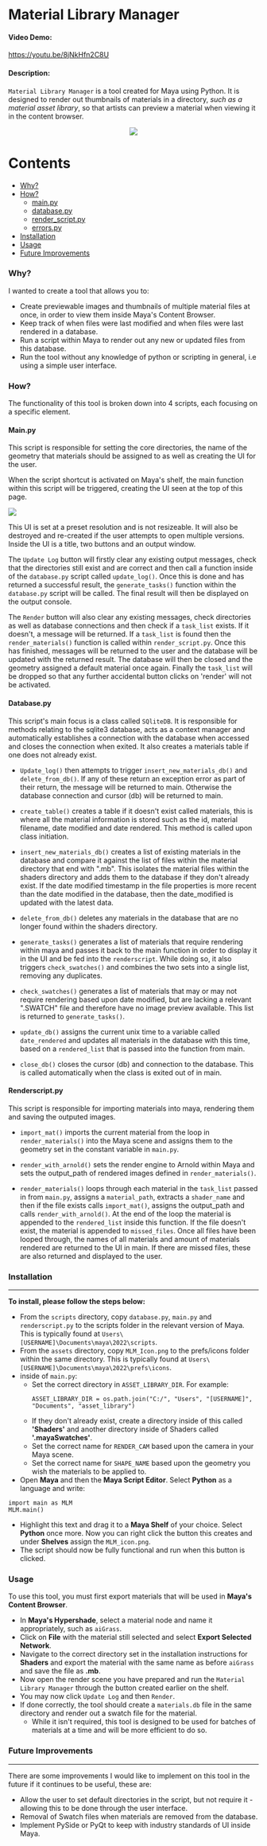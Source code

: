 # Material Library Manager
#### Video Demo: 
https://youtu.be/8jNkHfn2C8U

#### Description:

`Material Library Manager` is a tool created for Maya using Python. It is designed to render out thumbnails of materials in a directory, _such as a material asset library_, so that artists can preview a material when viewing it in the content browser.
<p align="center"> <img src="https://github.com/nrjones-dev/material_library_manager/assets/115369332/caaf6828-c782-4bb0-922c-78811fe01fc6" /> </p>

# Contents

* [Why?](#why)
* [How?](#how)
  * [main.py](#mainpy)
  * [database.py](#databasepy)
  * [render_script.py](#renderscriptpy)
  * [errors.py](#errorspy)
* [Installation](#installation)
* [Usage](#usage)
* [Future Improvements](#future-improvements)


### Why?

I wanted to create a tool that allows you to:

+ Create previewable images and thumbnails of multiple material files at once, in order to view them inside Maya's Content Browser.
+ Keep track of when files were last modified and when files were last rendered in a database.
+ Run a script within Maya to render out any new or updated files from this database.
+ Run the tool without any knowledge of python or scripting in general, i.e using a simple user interface.


### How?

The functionality of this tool is broken down into 4 scripts, each focusing on a specific element.

#### Main.py

This script is responsible for setting the core directories, the name of the geometry that materials should be assigned to as well as creating the UI for the user.

When the script shortcut is activated on Maya's shelf, the main function within this script will be triggered, creating the UI seen at the top of this page.
<p> <img src="https://github.com/nrjones-dev/material_library_manager/assets/115369332/df40db26-16bb-4eaa-a8bf-b6ca53838a13"> </p>

This UI is set at a preset resolution and is not resizeable. It will also be destroyed and re-created if the user attempts to open multiple versions. Inside the UI is a title, two buttons and an output window. 

The `Update Log` button will firstly clear any existing output messages, check that the directories still exist and are correct and then call a function inside of the `database.py` script called `update_log()`. Once this is done and has returned a successful result, the `generate_tasks()` function within the `database.py` script will be called. The final result will then be displayed on the output console.

The `Render` button will also clear any existing messages, check directories as well as database connections and then check if a `task_list` exists. If it doesn't, a message will be returned. If a `task_list` is found then the `render_materials()` function is called within `render_script.py`. Once this has finished, messages will be returned to the user and the database will be updated with the returned result. The database will then be closed and the geometry assigned a default material once again. Finally the `task_list` will be dropped so that any further accidental button clicks on 'render' will not be activated.

#### Database.py

This script's main focus is a class called `SQliteDB`. It is responsible for methods relating to the sqlite3 database, acts as a context manager and automatically establishes a connection with the database when accessed and closes the connection when exited. It also creates a materials table if one does not already exist.

+ `Update_log()` then attempts to trigger `insert_new_materials_db()` and `delete_from_db()`. If any of these return an exception error as part of their return, the message will be returned to main. Otherwise the database connection and cursor (db) will be returned to main.

+ `create_table()` creates a table if it doesn't exist called materials, this is where all the material information is stored such as the id, material filename, date modified and date rendered. This method is called upon class initiation.  

+ `insert_new_materials_db()` creates a list of existing materials in the database and compare it against the list of files within the material directory that end with ".mb". This isolates the material files within the shaders directory and adds them to the database if they don't already exist. If the date modified timestamp in the file properties is more recent than the date modified in the database, then the date_modified is updated with the latest data.

+ `delete_from_db()` deletes any materials in the database that are no longer found within the shaders directory. 

+ `generate_tasks()` generates a list of materials that require rendering within maya and passes it back to the main function in order to display it in the UI and be fed into the `renderscript`. While doing so, it also triggers `check_swatches()` and combines the two sets into a single list, removing any duplicates.

+ `check_swatches()` generates a list of materials that may or may not require rendering based upon date modified, but are lacking a relevant ".SWATCH" file and therefore have no image preview available. This list is returned to `generate_tasks()`.

+ `update_db()` assigns the current unix time to a variable called `date_rendered` and updates all materials in the database with this time, based on a `rendered_list` that is passed into the function from main. 

+ `close_db()` closes the cursor (db) and connection to the database. This is called automatically when the class is exited out of in main.

#### Renderscript.py

This script is responsible for importing materials into maya, rendering them and saving the outputed images.

+ `import_mat()` imports the current material from the loop in `render_materials()` into the Maya scene and assigns them to the geometry set in the constant variable in `main.py`.

+ `render_with_arnold()` sets the render engine to Arnold within Maya and sets the output_path of rendered images defined in `render_materials()`.
  
+ `render_materials()` loops through each material in the `task_list` passed in from `main.py`, assigns a `material_path`, extracts a `shader_name` and then if the file exists calls `import_mat()`, assigns the output_path and calls `render_with_arnold()`. At the end of the loop the material is appended to the `rendered_list` inside this function. If the file doesn't exist, the material is appended to `missed_files`. Once all files have been looped through, the names of all materials and amount of materials rendered are returned to the UI in main. If there are missed files, these are also returned and displayed to the user.

### Installation
---
**To install, please follow the steps below:**

* From the `scripts` directory, copy `database.py`, `main.py` and `renderscript.py` to the scripts folder in the relevant version of Maya. This is typically found at `Users\[USERNAME]\Documents\maya\2022\scripts`.
*  From the `assets` directory, copy `MLM_Icon.png` to the prefs/icons folder within the same directory. This is typically found at `Users\[USERNAME]\Documents\maya\2022\prefs\icons`.
*  inside of `main.py`:
   * Set the correct directory in `ASSET_LIBRARY_DIR`. For example:
         <p>```ASSET_LIBRARY_DIR = os.path.join("C:/", "Users", "[USERNAME]", "Documents", "asset_library")```</p>
   * If they don't already exist, create a directory inside of this called **'Shaders'** and another directory inside of Shaders called **'.mayaSwatches'**.
   * Set the correct name for `RENDER_CAM` based upon the camera in your Maya scene.
   * Set the correct name for `SHAPE_NAME` based upon the geometry you wish the materials to be applied to.
* Open **Maya** and then the **Maya Script Editor**. Select **Python** as a language and write:
```
import main as MLM
MLM.main()
```
* Highlight this text and drag it to a **Maya Shelf** of your choice. Select **Python** once more. Now you can right click the button this creates and under **Shelves** assign the `MLM_icon.png`.
* The script should now be fully functional and run when this button is clicked.

### Usage

To use this tool, you must first export materials that will be used in **Maya's Content Browser**.
* In **Maya's Hypershade**, select a material node and name it appropriately, such as `aiGrass`.
* Click on **File** with the material still selected and select **Export Selected Network**.
* Navigate to the correct directory set in the installation instructions for **Shaders** and export the material with the same name as before `aiGrass` and save the file as **.mb**.
* Now open the render scene you have prepared and run the `Material Library Manager` through the button created earlier on the shelf.
* You may now click `Update Log` and then `Render`.
* If done correctly, the tool should create a `materials.db` file in the same directory and render out a swatch file for the material.
  * While it isn't required, this tool is designed to be used for batches of materials at a time and will be more efficient to do so.

### Future Improvements
---
There are some improvements I would like to implement on this tool in the future if it continues to be useful, these are:

* Allow the user to set default directories in the script, but not require it - allowing this to be done through the user interface.
* Removal of Swatch files when materials are removed from the database.
* Implement PySide or PyQt to keep with industry standards of UI inside Maya.
